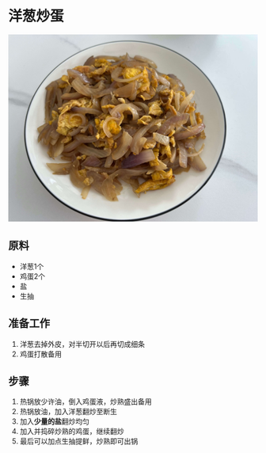 # 洋葱炒蛋

![](https://raw.githubusercontent.com/MartinDai/MyMenu/master/imgs/洋葱炒蛋.jpeg)

## 原料
- 洋葱1个
- 鸡蛋2个
- 盐
- 生抽

## 准备工作
1. 洋葱去掉外皮，对半切开以后再切成细条
2. 鸡蛋打散备用

## 步骤
1. 热锅放少许油，倒入鸡蛋液，炒熟盛出备用
2. 热锅放油，加入洋葱翻炒至断生
3. 加入**少量的盐**翻炒均匀
4. 加入并捣碎炒熟的鸡蛋，继续翻炒
5. 最后可以加点生抽提鲜，炒熟即可出锅